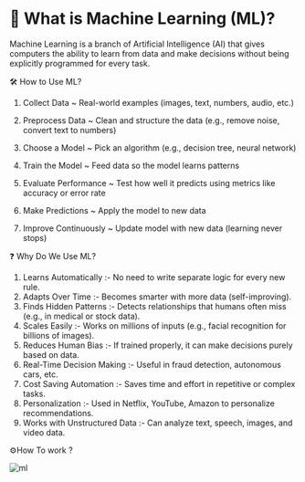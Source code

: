# 🤖 What is Machine Learning (ML)?
Machine Learning is a branch of Artificial Intelligence (AI) that gives computers the ability to learn from data and make decisions without being explicitly programmed for every task.


🛠️ How to Use ML?
1. Collect Data
~  Real-world examples (images, text, numbers, audio, etc.)

2. Preprocess Data
~  Clean and structure the data (e.g., remove noise, convert text to numbers)

3. Choose a Model
~  Pick an algorithm (e.g., decision tree, neural network)

4. Train the Model
~  Feed data so the model learns patterns

5. Evaluate Performance
~  Test how well it predicts using metrics like accuracy or error rate

6. Make Predictions
~  Apply the model to new data

7. Improve Continuously
~  Update model with new data (learning never stops)


❓ Why Do We Use ML?
1. Learns Automatically :- 	No need to write separate logic for every new rule.
2. Adapts Over Time	:- Becomes smarter with more data (self-improving).
3. Finds Hidden Patterns	:- Detects relationships that humans often miss (e.g., in medical or stock data).
4. Scales Easily	:- Works on millions of inputs (e.g., facial recognition for billions of images).
5. Reduces Human Bias	:- If trained properly, it can make decisions purely based on data.
6. Real-Time Decision Making	:- Useful in fraud detection, autonomous cars, etc.
7. Cost Saving Automation	:- Saves time and effort in repetitive or complex tasks.
8. Personalization	:- Used in Netflix, YouTube, Amazon to personalize recommendations.
9. Works with Unstructured Data	:- Can analyze text, speech, images, and video data.


⚙️How To work ?

![ml](https://github.com/user-attachments/assets/a0444459-1ca5-48a6-bfdc-e2e0c3120a43)

